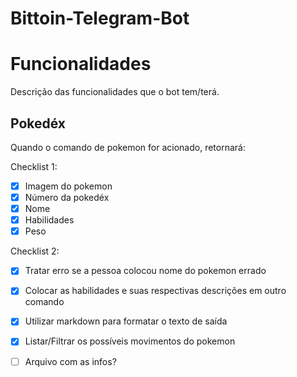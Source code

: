 # Bittoin-Telegram-Bot

# Funcionalidades

Descrição das funcionalidades que o bot tem/terá.

## Pokedéx

Quando o comando de pokemon for acionado, retornará:

Checklist 1:
- [x] Imagem do pokemon
- [x] Número da pokedéx
- [x] Nome
- [x] Habilidades
- [x] Peso

Checklist 2:
- [x] Tratar erro se a pessoa colocou nome do pokemon errado
- [x] Colocar as habilidades e suas respectivas descrições em outro comando
- [x] Utilizar markdown para formatar o texto de saída
- [x] Listar/Filtrar os possíveis movimentos do pokemon


- [ ] Arquivo com as infos?
